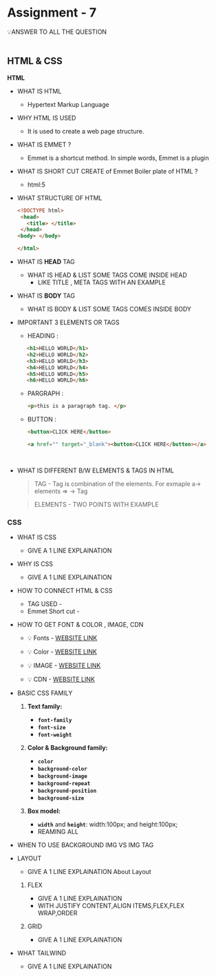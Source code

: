 # Assignment - 7

<aside>
💡ANSWER TO ALL THE QUESTION
</aside>


<br/>

## HTML & CSS

**HTML**

- WHAT IS HTML
    
    - Hypertext Markup Language
    
- WHY HTML IS USED
    
   - It is used to create a web page structure.
    
- WHAT IS EMMET ? 
    - Emmet is a shortcut method. In simple words, Emmet is a plugin 

- WHAT IS SHORT CUT CREATE of Emmet Boiler plate of HTML ? 
    - html:5
      
- WHAT STRUCTURE OF HTML
    
    ```html
    <!DOCTYPE html>
     <head>
       <title> </title>
     </head>
    <body> </body>
    
    </html>
    ```
    
- WHAT IS **HEAD** TAG

    - WHAT IS HEAD & LIST SOME TAGS COME INSIDE HEAD
        - LIKE TITLE , META TAGS WITH AN EXAMPLE
    
    
- WHAT IS **BODY** TAG
    
    - WHAT IS BODY & LIST SOME TAGS COMES INSIDE BODY
   
    
- IMPORTANT 3 ELEMENTS OR TAGS
    
    - HEADING : 

     ```html
        <h1>HELLO WORLD</h1>
        <h2>HELLO WORLD</h2>
        <h3>HELLO WORLD</h3>
        <h4>HELLO WORLD</h4>
        <h5>HELLO WORLD</h5>
        <h6>HELLO WORLD</h6>
    ```

    - PARGRAPH :
      ```html
      <p>this is a paragraph tag. </p>
      ```
    - BUTTON :
      ```html
      <button>CLICK HERE</button>
      
      <a href="" target="_blank"><button>CLICK HERE</button></a>
    
    
- WHAT IS DIFFERENT B/W ELEMENTS & TAGS IN HTML
    
    > TAG
        - Tag is combination of the elements. For exmaple a-> elements => <a> </a> -> Tag
    
    > ELEMENTS
        - TWO POINTS WITH EXAMPLE

### CSS

- WHAT IS CSS
    
    - GIVE A 1 LINE EXPLAINATION
    
- WHY IS CSS
    
    - GIVE A 1 LINE EXPLAINATION
    
- HOW TO CONNECT HTML & CSS
    
    - TAG USED -
    - Emmet Short cut -  
   
    
- HOW TO GET FONT & COLOR , IMAGE, CDN
   
    - 💡 Fonts - [WEBSITE LINK](https://fonts.google.com/)
    
    - 💡 Color - [WEBSITE LINK](https://developer.mozilla.org/en-US/docs/Web/CSS/CSS_colors/Color_picker_tool)
     
    - 💡 IMAGE - [WEBSITE LINK](https://www.freepik.com/)
    
    - 💡 CDN   - [WEBSITE LINK](https://imagekit.io/dashboard)
      
- BASIC CSS FAMILY
    1. **Text family:**
        - **`font-family`**
        - **`font-size`**
        - **`font-weight`**
    2. **Color & Background family:**
        - **`color`**
        - **`background-color`**
        - **`background-image`**
        - **`background-repeat`**
        - **`background-position`**
        - **`background-size`**

    3. **Box model:**
        - **`width`** and **`height`**: width:100px; and height:100px;
        - REAMING ALL

- WHEN TO USE BACKGROUND IMG VS IMG TAG
- LAYOUT
    - GIVE A 1 LINE EXPLAINATION About Layout
    
    1. FLEX
        
        - GIVE A 1 LINE EXPLAINATION
        - WITH JUSTIFY CONTENT,ALIGN ITEMS,FLEX,FLEX WRAP,ORDER
        
    2. GRID
        
        - GIVE A 1 LINE EXPLAINATION

- WHAT TAILWIND

    - GIVE A 1 LINE EXPLAINATION      
